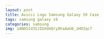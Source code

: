```yaml
---
layout: post
title: Avicci Logo Samsung Galaxy S9 Case
tags: samsung galaxy s9
categories: samsung
img: 1ANOSId3SJIGXd4Qry8haAaU6_zHO2qc7
---
```

